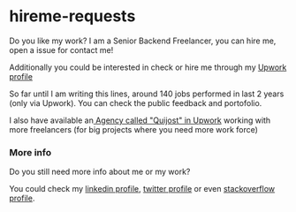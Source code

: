 # hireme-requests
Do you like my work? I am a Senior Backend Freelancer, you can hire me, open a issue for contact me!

Additionally you could be interested in check or hire me through my [Upwork profile](https://www.upwork.com/fl/angelguzmanmaeso#/)

So far until I am writing this lines, around 140 jobs performed in last 2 years (only via Upwork). You can check the public feedback and portofolio.

I also have available an[ Agency called "Quijost" in Upwork](https://www.upwork.com/agencies/~01e2bf90f3bee0bd9f) working with more freelancers (for big projects where you need more work force)

### More info

Do you still need more info about me or my work?

You could check my [linkedin profile](https://www.linkedin.com/in/angelguzmanmaeso/), [twitter profile](https://twitter.com/shakaran87) or even [stackoverflow profile](http://stackoverflow.com/users/368489/shakaran).
